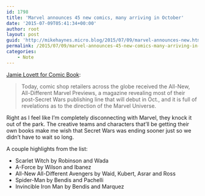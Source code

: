 ```yaml
---
id: 1798
title: 'Marvel announces 45 new comics, many arriving in October'
date: '2015-07-09T05:41:34+00:00'
author: root
layout: post
guid: 'http://mikehaynes.micro.blog/2015/07/09/marvel-announces-new.html'
permalink: /2015/07/09/marvel-announces-45-new-comics-many-arriving-in-october/
categories:
    - Note
---
```


[Jamie Lovett for Comic Book](https://comicbook.com/news/marvel-announces-45-all-new-all-different-series/):

> Today, comic shop retailers across the globe received the All-New, All-Different Marvel Previews, a magazine revealing most of their post-Secret Wars publishing line that will debut in Oct., and it is full of revelations as to the direction of the Marvel Universe.

Right as I feel like I’m completely disconnecting with Marvel, they knock it out of the park. The creative teams and characters that’ll be getting their own books make me wish that Secret Wars was ending sooner just so we didn’t have to wait so long.

A couple highlights from the list:

- Scarlet Witch by Robinson and Wada
- A-Force by Wilson and Ibanez
- All-New All-Different Avengers by Waid, Kubert, Asrar and Ross
- Spider-Man by Bendis and Pachelli
- Invincible Iron Man by Bendis and Marquez